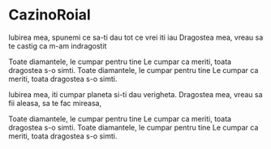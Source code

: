 # CazinoRoial
Iubirea mea, spunemi ce sa-ti dau tot ce vrei iti iau
Dragostea mea, vreau sa te castig ca m-am indragostit

Toate diamantele, le cumpar pentru tine
Le cumpar ca meriti, toata dragostea s-o simti.
Toate diamantele, le cumpar pentru tine
Le cumpar ca meriti, toata dragostea s-o simti.

Iubirea mea, iti cumpar planeta si-ti dau verigheta.
Dragostea mea, vreau sa fii aleasa, sa te fac mireasa,

Toate diamantele, le cumpar pentru tine
Le cumpar ca meriti, toata dragostea s-o simti.
Toate diamantele, le cumpar pentru tine
Le cumpar ca meriti, toata dragostea s-o simti.

